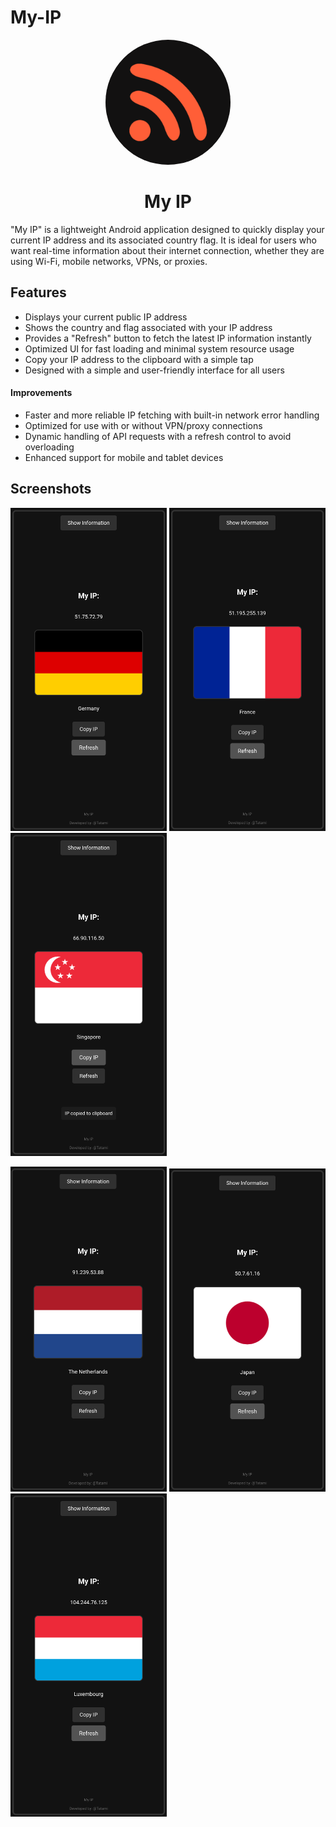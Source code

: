 # My-IP

<div align="center">
  <img src="./media/icon.png" style="border-radius: 50%; width: 200px; height: 200px;">
  <h1>My IP</h1>
</div>

"My IP" is a lightweight Android application designed to quickly display your current IP address and its associated country flag. It is ideal for users who want real-time information about their internet connection, whether they are using Wi-Fi, mobile networks, VPNs, or proxies.

## Features

- Displays your current public IP address
- Shows the country and flag associated with your IP address
- Provides a "Refresh" button to fetch the latest IP information instantly
- Optimized UI for fast loading and minimal system resource usage
- Copy your IP address to the clipboard with a simple tap
- Designed with a simple and user-friendly interface for all users

#### Improvements

- Faster and more reliable IP fetching with built-in network error handling
- Optimized for use with or without VPN/proxy connections
- Dynamic handling of API requests with a refresh control to avoid overloading
- Enhanced support for mobile and tablet devices

## Screenshots

<img src="./media/01.png" width="250"> <img src="./media/02.png" width="250"> <img src="./media/03.png" width="250">

<img src="./media/04.png" width="250"> <img src="./media/05.png" width="250"> <img src="./media/06.png" width="250">

